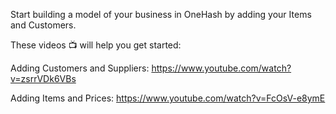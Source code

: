 Start building a model of your business in OneHash by adding your Items and Customers.

These videos 📺 will help you get started:

Adding Customers and Suppliers: https://www.youtube.com/watch?v=zsrrVDk6VBs

Adding Items and Prices: https://www.youtube.com/watch?v=FcOsV-e8ymE